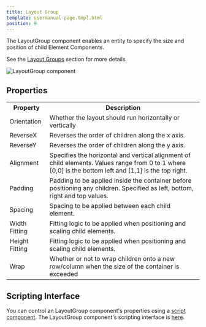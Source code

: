 ```yaml
---
title: Layout Group
template: usermanual-page.tmpl.html
position: 9
---
```


The LayoutGroup component enables an entity to specify the size and position of child Element Components.

See the [Layout Groups][0] section for more details.

![LayoutGroup component][1]

## Properties

<table class="table table-striped">
    <col class="property-name"></col>
    <col class="property-description"></col>
    <tr><th>Property</th><th>Description</th></tr>
    <tr><td>Orientation</td><td>Whether the layout should run horizontally or vertically</td></tr>
    <tr><td>ReverseX</td><td>Reverses the order of children along the x axis.</td></tr>
    <tr><td>ReverseY</td><td>Reverses the order of children along the y axis.</td></tr>
    <tr><td>Alignment</td><td>Specifies the horizontal and vertical alignment of child elements. Values range from 0 to 1 where [0,0] is the bottom left and [1,1] is the top right.</td></tr>
    <tr><td>Padding</td><td>Padding to be applied inside the container before positioning any children. Specified as left, bottom, right and top values.</td></tr>
    <tr><td>Spacing</td><td>Spacing to be applied between each child element.</td></tr>
    <tr><td>Width Fitting</td><td>Fitting logic to be applied when positioning and scaling child elements.</td></tr>
    <tr><td>Height Fitting</td><td>Fitting logic to be applied when positioning and scaling child elements.</td></tr>
    <tr><td>Wrap</td><td>Whether or not to wrap children onto a new row/column when the size of the container is exceeded</td></tr>
</table>

## Scripting Interface

You can control an LayoutGroup component's properties using a [script component][2]. The LayoutGroup component's scripting interface is [here][3].

[0]: /user-manual/user-interface/layout-groups
[1]: /images/user-manual/scenes/components/component-layoutgroup.png
[2]: /user-manual/packs/components/script
[3]: /api/pc.LayoutGroupComponent.html
